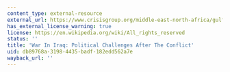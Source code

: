 ```yaml
---
content_type: external-resource
external_url: https://www.crisisgroup.org/middle-east-north-africa/gulf-and-arabian-peninsula/iraq/war-iraq-political-challenges-after-conflict
has_external_license_warning: true
license: https://en.wikipedia.org/wiki/All_rights_reserved
status: ''
title: 'War In Iraq: Political Challenges After The Conflict'
uid: db89768a-3198-4435-badf-182edd562a7e
wayback_url: ''
---
```

